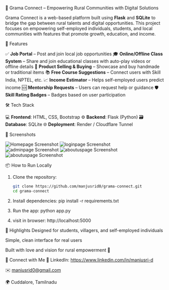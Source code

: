  🌾 Grama Connect – Empowering Rural Communities with Digital Solutions

Grama Connect is a web-based platform built using **Flask** and **SQLite** to bridge the gap between rural talents and digital opportunities. This project focuses on empowering self-employed individuals, students, and local communities with features that promote growth, education, and income.


 🚀 Features

 ✅ **Job Portal** – Post and join local job opportunities
 🎓 **Online/Offline Class System** – Share and join educational classes with auto-play videos or offline details
 🛒 **Product Selling & Buying** – Showcase and buy handmade or traditional items
 📚 **Free Course Suggestions** – Connect users with Skill India, NPTEL, etc.
 📈 **Income Estimator** – Helps self-employed users predict income
 🆘 **Mentorship Requests** – Users can request help or guidance
 🛡️ **Skill Rating Badges** – Badges based on user participation



 🛠️ Tech Stack

 💻 **Frontend**: HTML, CSS, Bootstrap
 ⚙️ **Backend**: Flask (Python)
 🗃️ **Database**: SQLite
 🌐 **Deployment**: Render / Cloudflare Tunnel



📸 Screenshots

![Homepage Screenshot](static/uploads/screenshot(59).jpg)
![loginpage Screenshot](static/uploads/screenshot(60).jpg)
![adminpage Screenshot](static/uploads/screenshot(61).jpg)
![aboutuspage Screenshot](static/uploads/screenshot(62).jpg)
![aboutuspage Screenshot](static/uploads/screenshot(63).jpg)




📦 How to Run Locally

1. Clone the repository:
   ```bash
   git clone https://github.com/manjusrid0/grama-connect.git
   cd grama-connect

2. Install dependencies:
    pip install -r requirements.txt

3. Run the app:
    python app.py

4. visit in browser:
    http://localhost:5000
    

  🌟 Highlights
Designed for students, villagers, and self-employed individuals

Simple, clean interface for real users

Built with love and vision for rural empowerment 💖

 🔗 Connect with Me
💼 LinkedIn: https://www.linkedin.com/in/manjusri-d

✉️ manjusrid0@gmail.com

🌍 Cuddalore, Tamilnadu


